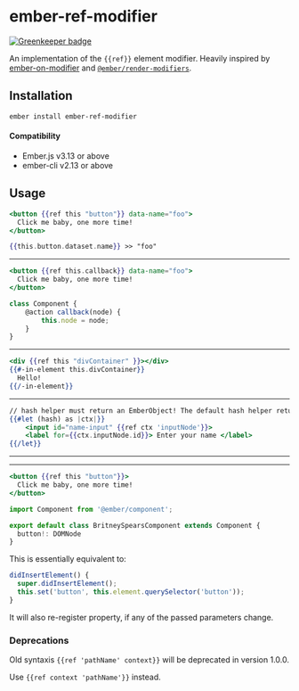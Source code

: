 # ember-ref-modifier

[![Greenkeeper badge](https://badges.greenkeeper.io/lifeart/ember-ref-modifier.svg)](https://greenkeeper.io/)

An implementation of the `{{ref}}` element modifier. 
Heavily inspired by [ember-on-modifier](https://github.com/buschtoens/ember-on-modifier) and  [`@ember/render-modifiers`](https://github.com/emberjs/ember-render-modifiers).

## Installation

```
ember install ember-ref-modifier
```

#### Compatibility

- Ember.js v3.13 or above
- ember-cli v2.13 or above

## Usage

```hbs
<button {{ref this "button"}} data-name="foo">
  Click me baby, one more time!
</button>

{{this.button.dataset.name}} >> "foo"
```

--------------------------

```hbs
<button {{ref this.callback}} data-name="foo">
  Click me baby, one more time!
</button>
```

```js
class Component {
	@action callback(node) {
		this.node = node;
	}
}

```

------------------------

```hbs
<div {{ref this "divContainer" }}></div>
{{#-in-element this.divContainer}}
  Hello!
{{/-in-element}}
```
------------------------


```hbs
// hash helper must return an EmberObject! The default hash helper returns a pojo.
{{#let (hash) as |ctx|}}
	<input id="name-input" {{ref ctx 'inputNode'}}>
	<label for={{ctx.inputNode.id}}> Enter your name </label>
{{/let}}
```


------------------------

------

```hbs
<button {{ref this "button"}}>
  Click me baby, one more time!
</button>
```

```ts
import Component from '@ember/component';

export default class BritneySpearsComponent extends Component {
  button!: DOMNode
}
```


This is essentially equivalent to:

```ts
didInsertElement() {
  super.didInsertElement();
  this.set('button', this.element.querySelector('button'));
}
```

It will also re-register property, if any of the passed parameters change.

### Deprecations

Old syntaxis `{{ref 'pathName' context}}` will be deprecated in version 1.0.0.

Use `{{ref context 'pathName'}}`  instead.
